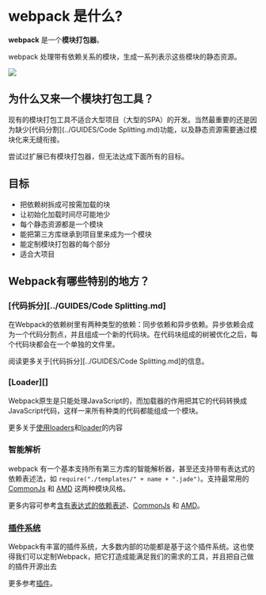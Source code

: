 # webpack 是什么?

**webpack** 是一个**模块打包器**。

webpack 处理带有依赖关系的模块，生成一系列表示这些模块的静态资源。

![](http://webpack.github.io/assets/what-is-webpack.png)

## 为什么又来一个模块打包工具？

现有的模块打包工具不适合大型项目（大型的SPA）的开发。当然最重要的还是因为缺少[代码分割](../GUIDES/Code Splitting.md)功能，以及静态资源需要通过模块化来无缝衔接。

尝试过扩展已有模块打包器，但无法达成下面所有的目标。

## 目标

- 把依赖树拆成可按需加载的块
- 让初始化加载时间尽可能地少
- 每个静态资源都是一个模块
- 能把第三方库继承到项目里来成为一个模块
- 能定制模块打包器的每个部分
- 适合大项目

## Webpack有哪些特别的地方？

### [代码拆分][../GUIDES/Code Splitting.md]

在Webpack的依赖树里有两种类型的依赖：同步依赖和异步依赖。异步依赖会成为一个代码分割点，并且组成一个新的代码块。在代码块组成的树被优化之后，每个代码块都会在一个单独的文件里。

阅读更多关于[代码拆分][../GUIDES/Code Splitting.md]的信息。

### [Loader][]

Webpack原生是只能处理JavaScript的，而加载器的作用把其它的代码转换成JavaScript代码，这样一来所有种类的代码都能组成一个模块。

更多关于[使用loaders](Using%20Loaders.md)和[loader](../API/Loaders.md)的内容

### 智能解析

webpack 有一个基本支持所有第三方库的智能解析器，甚至还支持带有表达式的依赖表述法，如 `require("./templates/" + name + ".jade")`。支持最常用的 [CommonJs][CommonJs] 和 [AMD][AMD] 这两种模块风格。

更多内容可参考[含有表达式的依赖表述][context]、[CommonJs][CommonJs] 和 [AMD][AMD]。

### [插件系统][plugins]

Webpack有丰富的插件系统，大多数内部的功能都是基于这个插件系统。这也使得我们可以定制Webpack，把它打造成能满足我们的需求的工具，并且把自己做的插件开源出去

更多参考[插件][plugins]。

[Code Spliting]: code-spliting.md
[Loaders]: loaders.md
[Using loaders]: using-loaders.md
[CommonJs]: commonjs.md
[AMD]: amd.md
[context]: context.md
[plugins]: plugins.md

